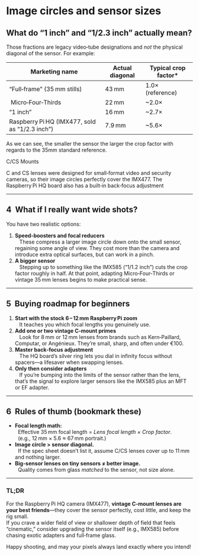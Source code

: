 # Image circles and sensor sizes


## What do “1 inch” and “1/2.3 inch” actually mean?

Those fractions are legacy video‑tube designations and *not* the physical diagonal of the sensor. For example:

| Marketing name | Actual diagonal | Typical crop factor* |
|----------------|-----------------|----------------------|
| “Full‑frame” (35 mm stills) | 43 mm | 1.0× (reference) |
| Micro‑Four‑Thirds | 22 mm | ~2.0× |
| “1 inch” | 16 mm | ~2.7× |
| Raspberry Pi HQ (IMX477, sold as “1/2.3 inch”) | 7.9 mm | ~5.6× |

As we can see, the smaller the sensor the larger the crop factor with regards to the 35mm standard reference.

C/CS Mounts

C and CS lenses were designed for small‑format video and security cameras, so their image circles perfectly cover the IMX477. The Raspberry Pi HQ board also has a built‑in back‑focus adjustment 

---

## 4  What if I really want wide shots?

You have two realistic options:

1. **Speed‑boosters and focal reducers**  
   These compress a larger image circle down onto the small sensor, regaining some angle of view. They cost more than the camera and introduce extra optical surfaces, but can work in a pinch.  
2. **A bigger sensor**  
   Stepping up to something like the IMX585 (“1/1.2 inch”) cuts the crop factor roughly in half. At that point, adapting Micro‑Four‑Thirds or vintage 35 mm lenses begins to make practical sense.

---

## 5  Buying roadmap for beginners

1. **Start with the stock 6 – 12 mm Raspberry Pi zoom**  
   It teaches you which focal lengths you genuinely use.  
2. **Add one or two vintage C‑mount primes**  
   Look for 8 mm or 12 mm lenses from brands such as Kern‑Paillard, Computar, or Angénieux. They’re small, sharp, and often under €100.  
3. **Master back‑focus adjustment**  
   The HQ board’s silver ring lets you dial in infinity focus without spacers—a lifesaver when swapping lenses.  
4. **Only then consider adapters**  
   If you’re bumping into the limits of the sensor rather than the lens, that’s the signal to explore larger sensors like the IMX585 plus an MFT or EF adapter.

---

## 6  Rules of thumb (bookmark these)

- **Focal length math:**  
  Effective 35 mm focal length = *Lens focal length × Crop factor*.  
  (e.g., 12 mm × 5.6 ≈ 67 mm portrait.)  
- **Image circle > sensor diagonal.**  
  If the spec sheet doesn’t list it, assume C/CS lenses cover up to 11 mm and nothing larger.  
- **Big‑sensor lenses on tiny sensors ≠ better image.**  
  Quality comes from glass *matched* to the sensor, not size alone.

---

### TL;DR

For the Raspberry Pi HQ camera (IMX477), **vintage C‑mount lenses are your best friends**—they cover the sensor perfectly, cost little, and keep the rig small.  
If you crave a wider field of view or shallower depth of field that feels “cinematic,” consider upgrading the sensor itself (e.g., IMX585) before chasing exotic adapters and full‑frame glass.

Happy shooting, and may your pixels always land exactly where you intend!
